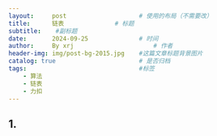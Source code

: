 ```yaml
---
layout:     post   				    # 使用的布局（不需要改）
title:      链表				# 标题 
subtitle:    #副标题
date:       2024-09-25 				# 时间
author:     By xrj						# 作者
header-img: img/post-bg-2015.jpg 	#这篇文章标题背景图片
catalog: true 						# 是否归档
tags:								#标签
    - 算法
    - 链表
    - 力扣
---
```


## 1. 